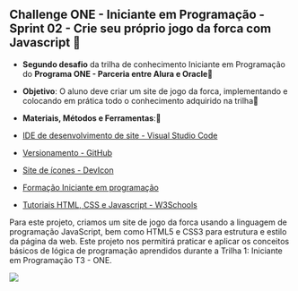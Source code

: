 
## Challenge ONE - Iniciante em Programação - Sprint 02 - Crie seu próprio jogo da forca com Javascript 👣

* **Segundo desafio** da trilha de conhecimento Iniciante em Programação do **Programa ONE - Parceria entre Alura e Oracle**🤝
* **Objetivo**:  O aluno deve criar um site de jogo da forca, implementando e colocando em prática todo o conhecimento adquirido na trilha🤔

* **Materiais, Métodos e Ferramentas**:🧙 

* [IDE de desenvolvimento de site - Visual Studio Code](https://code.visualstudio.com/) 
* [Versionamento - GitHub](https://github.com)
* [Site de ícones - DevIcon ](https://devicon.dev/)
* [Formação Iniciante em programação](https://cursos.alura.com.br/formacao-logica-de-programacao-turma-3-oracle-one)
* [Tutoriais HTML, CSS e Javascript - W3Schools](https://www.w3schools.com/)

Para este projeto, criamos um site de jogo da forca usando a linguagem de programação JavaScript, bem como HTML5 e CSS3 para estrutura e estilo da página da web. 
Este projeto nos permitirá praticar e aplicar os conceitos básicos de lógica de programação aprendidos durante a Trilha 1: Iniciante em Programação T3 - ONE.

<img src="https://img.shields.io/badge/Status-100%25-brightgreen?style=for-the-badge&logo=appveyor">
